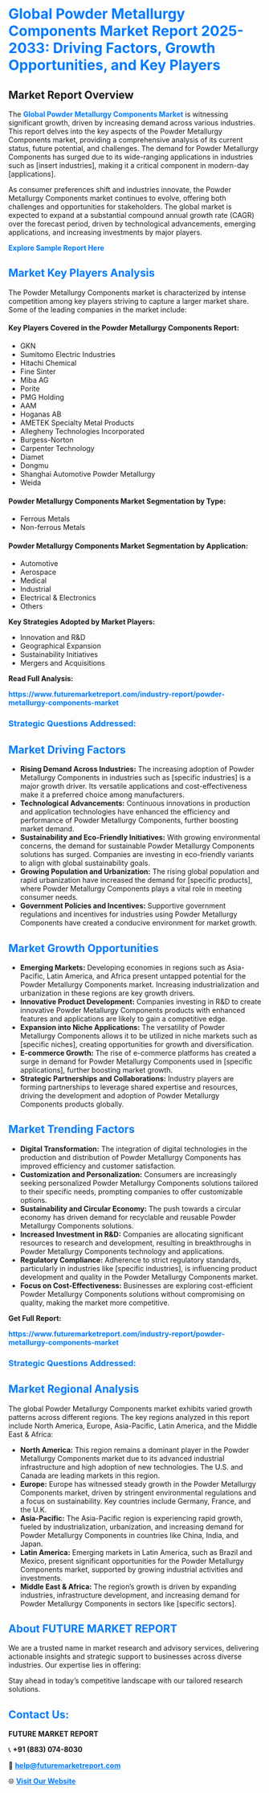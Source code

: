 <h1 style="color: #007BFF;">Global Powder Metallurgy Components Market Report 2025-2033: Driving Factors, Growth Opportunities, and Key Players</h1>

<section id="overview">
<h2>Market Report Overview</h2>
<p>The <a href="https://www.futuremarketreport.com/industry-report/powder-metallurgy-components-market" style="color: #007BFF; text-decoration: none;"><strong>Global Powder Metallurgy Components Market</strong></a> is witnessing significant growth, driven by increasing demand across various industries. This report delves into the key aspects of the Powder Metallurgy Components market, providing a comprehensive analysis of its current status, future potential, and challenges. The demand for Powder Metallurgy Components has surged due to its wide-ranging applications in industries such as [insert industries], making it a critical component in modern-day [applications].</p>
<p>As consumer preferences shift and industries innovate, the Powder Metallurgy Components market continues to evolve, offering both challenges and opportunities for stakeholders. The global market is expected to expand at a substantial compound annual growth rate (CAGR) over the forecast period, driven by technological advancements, emerging applications, and increasing investments by major players.</p>
</section>

<section id="overview">
<p><a href="https://www.futuremarketreport.com/request-sample/reportId=27155" style="color: #007BFF; text-decoration: none;"><strong>Explore Sample Report Here</strong></a></p>
</section>

<section id="key-players">
<h2 style="color: #007BFF;">Market Key Players Analysis</h2>
<p>The Powder Metallurgy Components market is characterized by intense competition among key players striving to capture a larger market share. Some of the leading companies in the market include:</p>
<h4>Key Players Covered in the Powder Metallurgy Components Report:</h4>
<ul><li>GKN</li><li>Sumitomo Electric Industries</li><li>Hitachi Chemical</li><li>Fine Sinter</li><li>Miba AG</li><li>Porite</li><li>PMG Holding</li><li>AAM</li><li>Hoganas AB</li><li>AMETEK Specialty Metal Products</li><li>Allegheny Technologies Incorporated</li><li>Burgess-Norton</li><li>Carpenter Technology</li><li>Diamet</li><li>Dongmu</li><li>Shanghai Automotive Powder Metallurgy</li><li>Weida</li></ul>
<h4>Powder Metallurgy Components Market Segmentation by Type:</h4>
<ul><li>Ferrous Metals</li><li>Non-ferrous Metals</li></ul>

<h4>Powder Metallurgy Components Market Segmentation by Application:</h4>
<ul><li>Automotive</li><li>Aerospace</li><li>Medical</li><li>Industrial</li><li>Electrical &amp; Electronics</li><li>Others</li></ul>
<p><strong>Key Strategies Adopted by Market Players:</strong></p>
<ul>
<li>Innovation and R&D</li>
<li>Geographical Expansion</li>
<li>Sustainability Initiatives</li>
<li>Mergers and Acquisitions</li>
</ul>
</section>

<section>
<p><strong>Read Full Analysis: </strong></p><a href="https://www.futuremarketreport.com/industry-report/powder-metallurgy-components-market" style="color: #007BFF; text-decoration: none;"><strong>https://www.futuremarketreport.com/industry-report/powder-metallurgy-components-market</strong></a>
<h3 style="color: #007BFF;">Strategic Questions Addressed:</h3>
</section>

<section id="driving-factors">
<h2 style="color: #007BFF;">Market Driving Factors</h2>
<ul>
<li><strong>Rising Demand Across Industries:</strong> The increasing adoption of Powder Metallurgy Components in industries such as [specific industries] is a major growth driver. Its versatile applications and cost-effectiveness make it a preferred choice among manufacturers.</li>
<li><strong>Technological Advancements:</strong> Continuous innovations in production and application technologies have enhanced the efficiency and performance of Powder Metallurgy Components, further boosting market demand.</li>
<li><strong>Sustainability and Eco-Friendly Initiatives:</strong> With growing environmental concerns, the demand for sustainable Powder Metallurgy Components solutions has surged. Companies are investing in eco-friendly variants to align with global sustainability goals.</li>
<li><strong>Growing Population and Urbanization:</strong> The rising global population and rapid urbanization have increased the demand for [specific products], where Powder Metallurgy Components plays a vital role in meeting consumer needs.</li>
<li><strong>Government Policies and Incentives:</strong> Supportive government regulations and incentives for industries using Powder Metallurgy Components have created a conducive environment for market growth.</li>
</ul>
</section>

<section id="growth-opportunities">
<h2 style="color: #007BFF;">Market Growth Opportunities</h2>
<ul>
<li><strong>Emerging Markets:</strong> Developing economies in regions such as Asia-Pacific, Latin America, and Africa present untapped potential for the Powder Metallurgy Components market. Increasing industrialization and urbanization in these regions are key growth drivers.</li>
<li><strong>Innovative Product Development:</strong> Companies investing in R&D to create innovative Powder Metallurgy Components products with enhanced features and applications are likely to gain a competitive edge.</li>
<li><strong>Expansion into Niche Applications:</strong> The versatility of Powder Metallurgy Components allows it to be utilized in niche markets such as [specific niches], creating opportunities for growth and diversification.</li>
<li><strong>E-commerce Growth:</strong> The rise of e-commerce platforms has created a surge in demand for Powder Metallurgy Components used in [specific applications], further boosting market growth.</li>
<li><strong>Strategic Partnerships and Collaborations:</strong> Industry players are forming partnerships to leverage shared expertise and resources, driving the development and adoption of Powder Metallurgy Components products globally.</li>
</ul>
</section>

<section id="trending-factors">
<h2 style="color: #007BFF;">Market Trending Factors</h2>
<ul>
<li><strong>Digital Transformation:</strong> The integration of digital technologies in the production and distribution of Powder Metallurgy Components has improved efficiency and customer satisfaction.</li>
<li><strong>Customization and Personalization:</strong> Consumers are increasingly seeking personalized Powder Metallurgy Components solutions tailored to their specific needs, prompting companies to offer customizable options.</li>
<li><strong>Sustainability and Circular Economy:</strong> The push towards a circular economy has driven demand for recyclable and reusable Powder Metallurgy Components solutions.</li>
<li><strong>Increased Investment in R&D:</strong> Companies are allocating significant resources to research and development, resulting in breakthroughs in Powder Metallurgy Components technology and applications.</li>
<li><strong>Regulatory Compliance:</strong> Adherence to strict regulatory standards, particularly in industries like [specific industries], is influencing product development and quality in the Powder Metallurgy Components market.</li>
<li><strong>Focus on Cost-Effectiveness:</strong> Businesses are exploring cost-efficient Powder Metallurgy Components solutions without compromising on quality, making the market more competitive.</li>
</ul>
</section>

<section>
<p><strong>Get Full Report: </strong></p><a href="https://www.futuremarketreport.com/industry-report/powder-metallurgy-components-market" style="color: #007BFF; text-decoration: none;"><strong>https://www.futuremarketreport.com/industry-report/powder-metallurgy-components-market</strong></a>
<h3 style="color: #007BFF;">Strategic Questions Addressed:</h3>
</section>


<section id="regional-analysis">
<h2 style="color: #007BFF;">Market Regional Analysis</h2>
<p>The global Powder Metallurgy Components market exhibits varied growth patterns across different regions. The key regions analyzed in this report include North America, Europe, Asia-Pacific, Latin America, and the Middle East & Africa:</p>
<ul>
<li><strong>North America:</strong> This region remains a dominant player in the Powder Metallurgy Components market due to its advanced industrial infrastructure and high adoption of new technologies. The U.S. and Canada are leading markets in this region.</li>
<li><strong>Europe:</strong> Europe has witnessed steady growth in the Powder Metallurgy Components market, driven by stringent environmental regulations and a focus on sustainability. Key countries include Germany, France, and the U.K.</li>
<li><strong>Asia-Pacific:</strong> The Asia-Pacific region is experiencing rapid growth, fueled by industrialization, urbanization, and increasing demand for Powder Metallurgy Components in countries like China, India, and Japan.</li>
<li><strong>Latin America:</strong> Emerging markets in Latin America, such as Brazil and Mexico, present significant opportunities for the Powder Metallurgy Components market, supported by growing industrial activities and investments.</li>
<li><strong>Middle East & Africa:</strong> The region’s growth is driven by expanding industries, infrastructure development, and increasing demand for Powder Metallurgy Components in sectors like [specific sectors].</li>
</ul>
</section>

<footer>
<h2 style="color: #007BFF;">About FUTURE MARKET REPORT</h2>
<p>We are a trusted name in market research and advisory services, delivering actionable insights and strategic support to businesses across diverse industries. Our expertise lies in offering:</p>

<p>Stay ahead in today’s competitive landscape with our tailored research solutions.</p>

<h2 style="color: #007BFF;">Contact Us:</h2>
<p><strong>FUTURE MARKET REPORT</strong></p>
<p>📞 <strong>+91 (883) 074-8030</strong></p>
<p>📧 <strong><a href="mailto:help@futuremarketreport.com" style="color: #007BFF;">help@futuremarketreport.com</a></strong></p>
<p>🌐 <strong><a href="https://www.futuremarketreport.com/" style="color: #007BFF;">Visit Our Website</a></strong></p>
</footer>